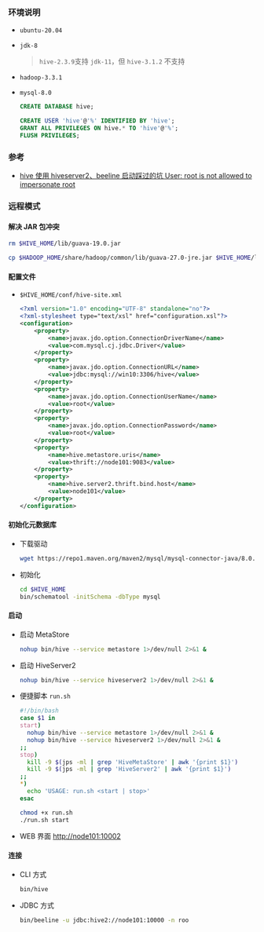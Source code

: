 ### 环境说明

- `ubuntu-20.04`

- `jdk-8`

  > `hive-2.3.9`支持 `jdk-11`，但 `hive-3.1.2` 不支持

- `hadoop-3.3.1`

- `mysql-8.0`

  ```sql
  CREATE DATABASE hive;
  ```

  ```sql
  CREATE USER 'hive'@'%' IDENTIFIED BY 'hive';
  GRANT ALL PRIVILEGES ON hive.* TO 'hive'@'%';
  FLUSH PRIVILEGES;
  ```

### 参考

- [hive 使用 hiveserver2、beeline 启动踩过的坑 User: root is not allowed to impersonate root](https://blog.csdn.net/weixin_42404102/article/details/107711323)

### 远程模式

#### 解决 JAR 包冲突

```bash
rm $HIVE_HOME/lib/guava-19.0.jar

cp $HADOOP_HOME/share/hadoop/common/lib/guava-27.0-jre.jar $HIVE_HOME/lib
```

#### 配置文件

- `$HIVE_HOME/conf/hive-site.xml`

  ```xml
  <?xml version="1.0" encoding="UTF-8" standalone="no"?>
  <?xml-stylesheet type="text/xsl" href="configuration.xsl"?>
  <configuration>
      <property>
          <name>javax.jdo.option.ConnectionDriverName</name>
          <value>com.mysql.cj.jdbc.Driver</value>
      </property>
      <property>
          <name>javax.jdo.option.ConnectionURL</name>
          <value>jdbc:mysql://win10:3306/hive</value>
      </property>
      <property>
          <name>javax.jdo.option.ConnectionUserName</name>
          <value>root</value>
      </property>
      <property>
          <name>javax.jdo.option.ConnectionPassword</name>
          <value>root</value>
      </property>
      <property>
          <name>hive.metastore.uris</name>
          <value>thrift://node101:9083</value>
      </property>
      <property>
          <name>hive.server2.thrift.bind.host</name>
          <value>node101</value>
      </property>
  </configuration>
  ```

#### 初始化元数据库

- 下载驱动

  ```bash
  wget https://repo1.maven.org/maven2/mysql/mysql-connector-java/8.0.18/mysql-connector-java-8.0.18.jar -P $HIVE_HOME/lib
  ```

- 初始化

  ```bash
  cd $HIVE_HOME
  bin/schematool -initSchema -dbType mysql
  ```

#### 启动

- 启动 MetaStore

  ```bash
  nohup bin/hive --service metastore 1>/dev/null 2>&1 &
  ```

- 启动 HiveServer2

  ```bash
  nohup bin/hive --service hiveserver2 1>/dev/null 2>&1 &
  ```

- 便捷脚本 `run.sh`

  ```bash
  #!/bin/bash
  case $1 in
  start)
  	nohup bin/hive --service metastore 1>/dev/null 2>&1 &
  	nohup bin/hive --service hiveserver2 1>/dev/null 2>&1 &
  ;;
  stop)
  	kill -9 $(jps -ml | grep 'HiveMetaStore' | awk '{print $1}')
  	kill -9 $(jps -ml | grep 'HiveServer2' | awk '{print $1}')
  ;;
  *)
  	echo 'USAGE: run.sh <start | stop>'
  esac
  ```

  ```bash
  chmod +x run.sh
  ./run.sh start
  ```

- WEB 界面 [http://node101:10002](http://node101:10002)

#### 连接

- CLI 方式

  ```bash
  bin/hive
  ```

- JDBC 方式

  ```bash
  bin/beeline -u jdbc:hive2://node101:10000 -n roo
  ```
